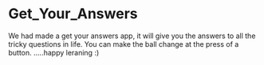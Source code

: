 

# Get_Your_Answers 
We had made a get your answers app, it will give you the answers to all the tricky questions in life. You can make the ball change at the press of a button. 
 .....happy leraning :)

